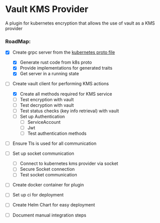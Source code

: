 # Vault KMS Provider

A plugin for kubernetes encryption that allows the use of vault as a KMS provider

### RoadMap:
  - [x] Create grpc server from the [kubernetes proto file](https://kubernetes.io/docs/tasks/administer-cluster/kms-provider/#developing-a-kms-plugin-gRPC-server-kms-v2)
    - [x] Generate rust code from k8s proto
    - [x] Provide implementations for generated traits
    - [x] Get server in a running state
  - [ ] Create vault client for performing KMS actions
    - [x] Create all methods required for KMS service
    - [ ] Test encryption with vault
    - [ ] Test decryption with vault
    - [ ] Test status checks (key info retrieval) with vault
    - [ ] Set up Authentication
      - [ ] ServiceAccount
      - [ ] Jwt
      - [ ] Test authentication methods
  - [ ] Ensure Tls is used for all communication
  - [ ] Set up socket communication
    - [ ] Connect to kubernetes kms provider via socket
    - [ ] Secure Socket connection
    - [ ] Test socket communication
  - [ ] Create docker container for plugin
  - [ ] Set up ci for deployment
  - [ ] Create Helm Chart for easy deployment
  - [ ] Document manual integration steps

